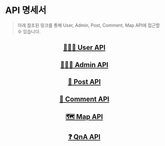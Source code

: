 # API 명세서
> 아래 참조된 링크를 통해 User, Admin, Post, Comment, Map API에 접근할 수 있습니다.

<div align=center >

## [👨🏻‍💼 User API](https://github.com/ClickPickProject/API-Document/tree/main/API/User.md)

## [👨🏻‍💻 Admin API](https://github.com/ClickPickProject/API-Document/tree/main/API/Admin.md)

## [📑 Post API](https://github.com/ClickPickProject/API-Document/tree/main/API/Post.md)

## [📄 Comment API](https://github.com/ClickPickProject/API-Document/tree/main/API/%08Comment.md)

## [🗺️  Map API](https://github.com/ClickPickProject/API-Document/tree/main/API/Map.md)

## [❓ QnA API](https://github.com/ClickPickProject/API-Document/tree/main/API/QnA.md)
